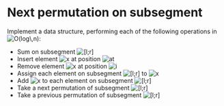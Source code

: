# Next permutation on subsegment

Implement a data structure, performing each of the following operations in <img src="http://latex.codecogs.com/gif.latex?O(log\,n)" title="O(log\,n)" />:
- Sum on subsegment <img src="http://latex.codecogs.com/gif.latex?[l;r]" title="[l;r]" />
- Insert element <img src="http://latex.codecogs.com/gif.latex?x" title="x" /> at position <img src="http://latex.codecogs.com/gif.latex?at" title="at" />
- Remove element <img src="http://latex.codecogs.com/gif.latex?x" title="x" /> at position <img src="http://latex.codecogs.com/gif.latex?i" title="i" />
- Assign each element on subsegment <img src="http://latex.codecogs.com/gif.latex?[l;r]" title="[l;r]" /> to <img src="http://latex.codecogs.com/gif.latex?x" title="x" />
- Add <img src="http://latex.codecogs.com/gif.latex?x" title="x" /> to each element on subsegment <img src="http://latex.codecogs.com/gif.latex?[l;r]" title="[l;r]" />
- Take a next permutation of subsegment <img src="http://latex.codecogs.com/gif.latex?[l;r]" title="[l;r]" />
- Take a previous permutation of subsegment <img src="http://latex.codecogs.com/gif.latex?[l;r]" title="[l;r]" />
